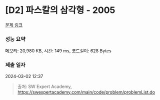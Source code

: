 # [D2] 파스칼의 삼각형 - 2005 

[문제 링크](https://swexpertacademy.com/main/code/problem/problemDetail.do?contestProbId=AV5P0-h6Ak4DFAUq) 

### 성능 요약

메모리: 20,980 KB, 시간: 149 ms, 코드길이: 628 Bytes

### 제출 일자

2024-03-02 12:37



> 출처: SW Expert Academy, https://swexpertacademy.com/main/code/problem/problemList.do